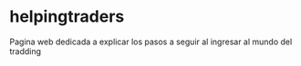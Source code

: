 # helpingtraders
Pagina web dedicada a explicar los pasos a seguir al ingresar al mundo del tradding
